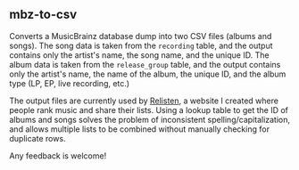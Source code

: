 ## mbz-to-csv
Converts a MusicBrainz database dump into two CSV files (albums and songs).
The song data is taken from the `recording` table, and the output contains
only the artist's name, the song name, and the unique ID.
The album data is taken from the `release_group` table, and the output contains
only the artist's name, the name of the album, the unique ID, and the album type
(LP, EP, live recording, etc.)

The output files are currently used by [Relisten](https://relisten.xyz), a
website I created where people rank music and share their lists. Using a lookup
table to get the ID of albums and songs solves the problem of inconsistent
spelling/capitalization, and allows multiple lists to be combined without
manually checking for duplicate rows.

Any feedback is welcome!
